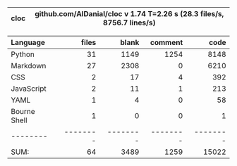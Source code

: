 cloc|github.com/AlDanial/cloc v 1.74  T=2.26 s (28.3 files/s, 8756.7 lines/s)
--- | ---

Language|files|blank|comment|code
:-------|-------:|-------:|-------:|-------:
Python|31|1149|1254|8148
Markdown|27|2308|0|6210
CSS|2|17|4|392
JavaScript|2|11|1|213
YAML|1|4|0|58
Bourne Shell|1|0|0|1
--------|--------|--------|--------|--------
SUM:|64|3489|1259|15022
